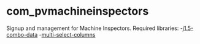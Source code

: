 # com_pvmachineinspectors
Signup and management for Machine Inspectors.
Required libraries:
-[j1.5-combo-data](https://github.com/mattyhead/j1.5-combo-data)
-[multi-select-columns](https://github.com/mattyhead/multi-column-select)
